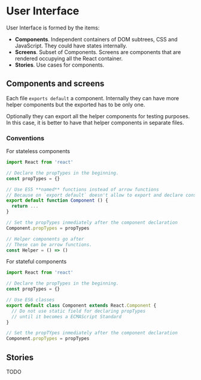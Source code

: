 # User Interface

User Interface is formed by the items:

- **Components**. Independent containers of DOM subtrees, CSS and JavaScript. They could have states internally.
- **Screens**. Subset of Components. Screens are components that are rendered occupying all the React container.
- **Stories**. Use cases for components.

## Components and screens

Each file `exports default` a component. Internally they can have more helper components but the exported has to be only one.

Optionally they can export all the helper components for testing purposes. In this case, it is better to have that helper components in separate files.

### Conventions

For stateless components

```js
import React from 'react'

// Declare the propTypes in the beginning.
const propTypes = {}

// Use ES5 **named** functions instead of arrow functions
// Because on `export default` doesn't allow to export and declare constants
export default function Component () {
  return ...
}

// Set the propTypes inmediately after the component declaration
Component.propTypes = propTypes

// Helper components go after
// These can be arrow functions.
const Helper = () => ()
```

For stateful components

```js
import React from 'react'

// Declare the propTypes in the beginning.
const propTypes = {}

// Use ES6 classes
export default class Component extends React.Component {
  // Do not use static field for declaring propTypes
  // until it becomes a ECMAScript Standard
}

// Set the propTYpes inmediately after the component declaration
Component.propTypes = propTypes
```

## Stories

TODO
